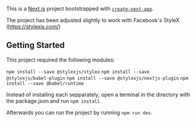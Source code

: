 This is a [Next.js](https://nextjs.org/) project bootstrapped with [`create-next-app`](https://github.com/vercel/next.js/tree/canary/packages/create-next-app).

The project has been adjusted slightly to work with Facebook's StyleX (https://stylexjs.com/)

## Getting Started

This project required the following modules:

`npm install --save @stylexjs/stylex`
`npm install --save @stylexjs/babel-plugin`
`npm install --save @stylexjs/nextjs-plugin`
`npm install --save @babel/runtime`

Instead of installing each sepparately, open a terminal in the directory with the package.json
and run `npm install`.

Afterwards you can run the project by running `npm run dev`.